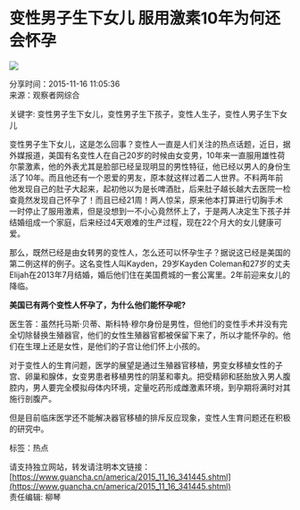 # 变性男子生下女儿 服用激素10年为何还会怀孕

![](http://i.guancha.cn/news/2015/11/16/20151116110415189.jpg)

分享时间：2015-11-16 11:05:36  
来源：观察者网综合  

关键字: 变性男子生下女儿，变性男子生下孩子，变性人生子，变性人男子生下女儿

变性男子生下女儿，这是怎么回事？变性人一直是人们关注的热点话题，近日，据外媒报道，美国有名变性人在自己20岁的时候由女变男，10年来一直服用雄性荷尔蒙激素，他的外表尤其是脸部已经呈现明显的男性特征，他已经以男人的身份生活了10年。而且他还有一个恩爱的男友，原本就这样过着二人世界。不料两年前他发现自己的肚子大起来，起初他以为是长啤酒肚，后来肚子越长越大去医院一检查竟然发现自己怀孕了！而且已经21周！两人惊呆，原来他本打算进行切胸手术一时停止了服用激素，但是没想到一不小心竟然怀上了，于是两人决定生下孩子并结婚组成一个家庭，后来经过4天艰难的生产过程，现在22个月大的女儿健康可爱。

那么，既然已经是由女转男的变性人，怎么还可以怀孕生子？据说这已经是美国的第二例这样的例子。这名变性人叫Kayden，29岁Kayden Coleman和27岁的丈夫Elijah在2013年7月结婚，婚后他们住在美国费城的一套公寓里。2年前迎来女儿的降临。

**美国已有两个变性人怀孕了，为什么他们能怀孕呢?**

医生答：虽然托马斯·贝蒂、斯科特·穆尔身份是男性，但他们的变性手术并没有完全切除替换生殖器官，他们的女性生殖器官都被保留下来了，所以才能怀孕的。他们在生理上还是女性，是他们的子宫让他们怀上小孩的。

对于变性人的生育问题，医学的展望是通过生殖器官移植，男变女移植女性的子宫、卵巢和腺体，女变男患者移植男性的阴茎和睾丸。把受精卵和胚胎放入男人腹腔内，男人要完全模拟母体内环境，定量吃药形成雌激素环境，到孕期将满时对其施行剖腹产。

但是目前临床医学还不能解决器官移植的排斥反应现象，变性人生育问题还在积极的研究中。

标签：热点  

请支持独立网站，转发请注明本文链接：[https://www.guancha.cn/america/2015_11_16_341445.shtml](https://www.guancha.cn/america/2015_11_16_341445.shtml)  
责任编辑: 柳琴